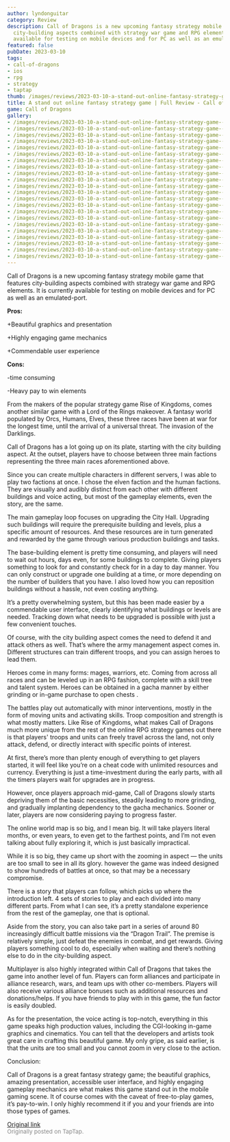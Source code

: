 ```yaml
---
author: lyndonguitar
category: Review
description: Call of Dragons is a new upcoming fantasy strategy mobile game that features
  city-building aspects combined with strategy war game and RPG elements. It is currently
  available for testing on mobile devices and for PC as well as an emulated-port.
featured: false
pubDate: 2023-03-10
tags:
- call-of-dragons
- ios
- rpg
- strategy
- taptap
thumb: /images/reviews/2023-03-10-a-stand-out-online-fantasy-strategy-game--full-review---call-of-dragons-0.avif
title: A stand out online fantasy strategy game | Full Review - Call of Dragons
game: Call of Dragons
gallery:
- /images/reviews/2023-03-10-a-stand-out-online-fantasy-strategy-game--full-review---call-of-dragons-0.avif
- /images/reviews/2023-03-10-a-stand-out-online-fantasy-strategy-game--full-review---call-of-dragons-1.avif
- /images/reviews/2023-03-10-a-stand-out-online-fantasy-strategy-game--full-review---call-of-dragons-2.avif
- /images/reviews/2023-03-10-a-stand-out-online-fantasy-strategy-game--full-review---call-of-dragons-3.avif
- /images/reviews/2023-03-10-a-stand-out-online-fantasy-strategy-game--full-review---call-of-dragons-4.avif
- /images/reviews/2023-03-10-a-stand-out-online-fantasy-strategy-game--full-review---call-of-dragons-5.avif
- /images/reviews/2023-03-10-a-stand-out-online-fantasy-strategy-game--full-review---call-of-dragons-6.avif
- /images/reviews/2023-03-10-a-stand-out-online-fantasy-strategy-game--full-review---call-of-dragons-7.avif
- /images/reviews/2023-03-10-a-stand-out-online-fantasy-strategy-game--full-review---call-of-dragons-8.avif
- /images/reviews/2023-03-10-a-stand-out-online-fantasy-strategy-game--full-review---call-of-dragons-9.avif
- /images/reviews/2023-03-10-a-stand-out-online-fantasy-strategy-game--full-review---call-of-dragons-10.avif
- /images/reviews/2023-03-10-a-stand-out-online-fantasy-strategy-game--full-review---call-of-dragons-11.avif
- /images/reviews/2023-03-10-a-stand-out-online-fantasy-strategy-game--full-review---call-of-dragons-12.avif
- /images/reviews/2023-03-10-a-stand-out-online-fantasy-strategy-game--full-review---call-of-dragons-13.avif
- /images/reviews/2023-03-10-a-stand-out-online-fantasy-strategy-game--full-review---call-of-dragons-14.avif
- /images/reviews/2023-03-10-a-stand-out-online-fantasy-strategy-game--full-review---call-of-dragons-15.avif
- /images/reviews/2023-03-10-a-stand-out-online-fantasy-strategy-game--full-review---call-of-dragons-16.avif
- /images/reviews/2023-03-10-a-stand-out-online-fantasy-strategy-game--full-review---call-of-dragons-17.avif
- /images/reviews/2023-03-10-a-stand-out-online-fantasy-strategy-game--full-review---call-of-dragons-18.avif
- /images/reviews/2023-03-10-a-stand-out-online-fantasy-strategy-game--full-review---call-of-dragons-19.avif
- /images/reviews/2023-03-10-a-stand-out-online-fantasy-strategy-game--full-review---call-of-dragons-20.avif
- /images/reviews/2023-03-10-a-stand-out-online-fantasy-strategy-game--full-review---call-of-dragons-21.avif
---
```

Call of Dragons is a new upcoming fantasy strategy mobile game that features city-building aspects combined with strategy war game and RPG elements. It is currently available for testing on mobile devices and for PC as well as an emulated-port.


**Pros:**


+Beautiful graphics and presentation

+Highly engaging game mechanics

+Commendable user experience


**Cons:**


-time consuming

-Heavy pay to win elements

From the makers of the popular strategy game Rise of Kingdoms, comes another similar game with a Lord of the Rings makeover. A fantasy world populated by Orcs, Humans, Elves, these three races have been at war for the longest time, until the arrival of a universal threat. The invasion of the Darklings.

Call of Dragons has a lot going up on its plate, starting with the city building aspect. At the outset, players have to choose between three main factions representing the three main races aforementioned above.

Since you can create multiple characters in different servers, I was able to play two factions at once. I chose the elven faction and the human factions. They are visually and audibly distinct from each other with different buildings and voice acting, but most of the gameplay elements, even the story, are the same.

The main gameplay loop focuses on upgrading the City Hall. Upgrading such buildings will require the prerequisite building and levels, plus a specific amount of resources. And these resources are in turn generated and rewarded by the game through various production buildings and tasks.

The base-building element is pretty time consuming, and players will need to wait out hours, days even, for some buildings to complete. Giving players something to look for and constantly check for in a day to day manner. You can only construct or upgrade one building at a time, or more depending on the number of builders that you have. I also loved how you can reposition buildings without a hassle, not even costing anything.

It’s a pretty overwhelming system, but this has been made easier by a commendable user interface, clearly identifying what buildings or levels are needed. Tracking down what needs to be upgraded is possible with just a few convenient touches.

Of course, with the city building aspect comes the need to defend it and attack others as well. That’s where the army management aspect comes in. Different structures can train different troops, and you can assign heroes to lead them.

Heroes come in many forms: mages, warriors, etc. Coming from across all races and can be leveled up in an RPG fashion, complete with a skill tree and talent system. Heroes can be obtained in a gacha manner by either grinding or in-game purchase to open chests .

The battles play out automatically with minor interventions, mostly in the form of moving units and activating skills. Troop composition and strength is what mostly matters. Like Rise of Kingdoms, what makes Call of Dragons much more unique from the rest of the online RPG strategy games out there is that players' troops and units can freely travel across the land, not only attack, defend, or directly interact with specific points of interest.

At first, there’s more than plenty enough of everything to get players started, it will feel like you’re on a cheat code with unlimited resources and currency. Everything is just a time-investment during the early parts, with all the timers players wait for upgrades are in progress.

However, once players approach mid-game, Call of Dragons slowly starts depriving them of the basic necessities, steadily leading to more grinding, and gradually implanting dependency to the gacha mechanics. Sooner or later, players are now considering paying to progress faster.

The online world map is so big, and I mean big. It will take players literal months, or even years, to even get to the farthest points, and I’m not even talking about fully exploring it, which is just basically impractical.

While it is so big, they came up short with the zooming in aspect — the units are too small to see in all its glory. however the game was indeed designed to show hundreds of battles at once, so that may be a necessary compromise.

There is a story that players can follow, which picks up where the introduction left. 4 sets of stories to play and each divided into many different parts. From what I can see, it’s a pretty standalone experience from the rest of the gameplay, one that is optional.

Aside from the story, you can also take part in a series of around 80 increasingly difficult battle missions via the “Dragon Trail”. The premise is relatively simple, just defeat the enemies in combat, and get rewards. Giving players something cool to do, especially when waiting and there’s nothing else to do in the city-building aspect.

Multiplayer is also highly integrated within Call of Dragons that takes the game into another level of fun. Players can form alliances and participate in alliance research, wars, and team ups with other co-members. Players will also receive various alliance bonuses such as additional resources and donations/helps. If you have friends to play with in this game, the fun factor is easily doubled.

As for the presentation, the voice acting is top-notch, everything in this game speaks high production values, including the CGI-looking in-game graphics and cinematics. You can tell that the developers and artists took great care in crafting this beautiful game. My only gripe, as said earlier, is that the units are too small and you cannot zoom in very close to the action.

Conclusion:

Call of Dragons is a great fantasy strategy game; the beautiful graphics, amazing presentation, accessible user interface, and highly engaging gameplay mechanics are what makes this game stand out in the mobile gaming scene. It of course comes with the caveat of free-to-play games, it’s pay-to-win. I only highly recommend it if you and your friends are into those types of games.

[Original link](https://www.taptap.io/post/4758122)<br><span style="font-size: 0.95em; color: #888;">Originally posted on TapTap.</span>